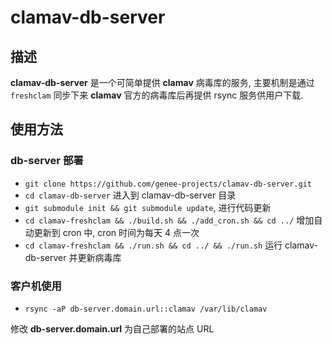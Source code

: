 # clamav-db-server

## 描述

**clamav-db-server** 是一个可简单提供 **clamav** 病毒库的服务, 主要机制是通过 `freshclam` 同步下来 **clamav** 官方的病毒库后再提供 rsync 服务供用户下载.

## 使用方法

### db-server 部署
* `git clone https://github.com/genee-projects/clamav-db-server.git`
* `cd clamav-db-server` 进入到 clamav-db-server 目录
* `git submodule init && git submodule update`, 进行代码更新
* `cd clamav-freshclam && ./build.sh && ./add_cron.sh && cd ../` 增加自动更新到 cron 中, cron 时间为每天 4 点一次
* `cd clamav-freshclam && ./run.sh && cd ../ && ./run.sh`  运行 clamav-db-server 并更新病毒库

### 客户机使用

* `rsync -aP db-server.domain.url::clamav /var/lib/clamav`

修改 **db-server.domain.url** 为自己部署的站点 URL
